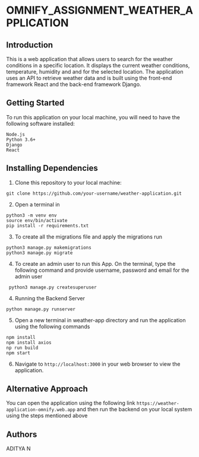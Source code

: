 # OMNIFY_ASSIGNMENT_WEATHER_APPLICATION

## Introduction
This is a web application that allows users to search for the weather conditions in a specific location. It displays the current weather conditions, temperature, humidity and and for the selected location. The application uses an API to retrieve weather data and is built using the front-end framework React and the back-end framework Django.

## Getting Started
To run this application on your local machine, you will need to have the following software installed:
```
Node.js
Python 3.6+
Django
React
```

## Installing Dependencies

1. Clone this repository to your local machine:
```
git clone https://github.com/your-username/weather-application.git
```

2. Open a terminal in
```
python3 -m venv env
source env/bin/activate
pip install -r requirements.txt
```

3. To create all the migrations file and apply the migrations run
```
python3 manage.py makemigrations
python3 manage.py migrate
```

4. To create an admin user to run this App. On the terminal, type the following command and provide username, password and email for the admin user
```
 python3 manage.py createsuperuser
 ```

4. Running the Backend Server
```
python manage.py runserver
```

5. Open a new terminal in weather-app directory and run the application using the following commands
```
npm install
npm install axios
np run build
npm start
```

6. Navigate to ```http://localhost:3000``` in your web browser to view the application.

## Alternative Approach

You can open the application using the following link ``` https://weather-application-omnify.web.app ``` and then run the backend on your local system using the steps mentioned above 

## Authors
ADITYA N
